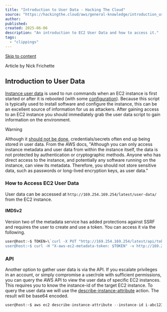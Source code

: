 ```yaml
---
title: "Introduction to User Data - Hacking The Cloud"
source: "https://hackingthe.cloud/aws/general-knowledge/introduction_user_data/"
author:
published:
created: 2025-06-06
description: "An introduction to EC2 User Data and how to access it."
tags:
  - "clippings"
---
```

[Skip to content](https://hackingthe.cloud/aws/general-knowledge/introduction_user_data/#how-to-access-ec2-user-data)

Article by Nick Frichette

## Introduction to User Data

[Instance user data](https://docs.aws.amazon.com/AWSEC2/latest/UserGuide/instancedata-add-user-data.html) is used to run commands when an EC2 instance is first started or after it is rebooted (with some [configuration](https://aws.amazon.com/premiumsupport/knowledge-center/execute-user-data-ec2/)). Because this script is typically used to install software and configure the instance, this can be an excellent source of information for us as attackers. After gaining access to an EC2 instance you should immediately grab the user data script to gain information on the environment.

Warning

Although it [should not be done](https://docs.aws.amazon.com/AWSEC2/latest/UserGuide/ec2-instance-metadata.html), credentials/secrets often end up being stored in user data. From the AWS docs, "Although you can only access instance metadata and user data from within the instance itself, the data is not protected by authentication or cryptographic methods. Anyone who has direct access to the instance, and potentially any software running on the instance, can view its metadata. Therefore, you should not store sensitive data, such as passwords or long-lived encryption keys, as user data."

### How to Access EC2 User Data

User data can be accessed at `http://169.254.169.254/latest/user-data/` from the EC2 instance.

#### IMDSv2

Version two of the metadata service has added protections against SSRF and requires the user to create and use a token. You can access it via the following.

```js
user@host:~$ TOKEN=\`curl -X PUT "http://169.254.169.254/latest/api/token" -H "X-aws-ec2-metadata-token-ttl-seconds: 21600"\`
user@host:~$ curl -H "X-aws-ec2-metadata-token: $TOKEN" -v http://169.254.169.254/latest/user-data/
```

### API

Another option to gather user data is via the API. If you escalate privileges in an account, or simply compromise a user/role with sufficient permissions, you can query the AWS API to view the user data of specific EC2 instances. This requires you to know the instance-id of the target EC2 instance. To query the user data we will use the [describe-instance-attribute](https://awscli.amazonaws.com/v2/documentation/api/latest/reference/ec2/describe-instance-attribute.html) action. The result will be base64 encoded.

```js
user@host:~$ aws ec2 describe-instance-attribute --instance-id i-abc123... --attribute userData
```